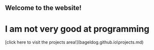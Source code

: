 ## Welcome to the website!
# I am not very good at programming


 [click here to visit the projects area!](bageldog.github.io\projects.md\)
